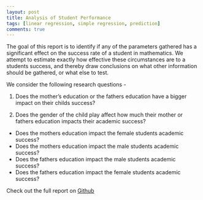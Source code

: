 ```yaml
---
layout: post
title: Analysis of Student Performance
tags: [linear regression, simple regression, prediction]
comments: true
---
```



The goal of this report is to identify if any of the parameters gathered has a significant effect on the success rate of a student in mathematics. We attempt to estimate exactly how effective these circumstances are to a students success, and thereby draw conclusions on what other information should be gathered, or what else to test.

We consider the following research questions -
1. Does the mother’s education or the fathers education have a bigger impact on their childs success?

2. Does the gender of the child play affect how much their mother or fathers education impacts their academic success?

* Does the mothers education impact the female students academic success?
* Does the mothers education impact the male students academic success? 
* Does the fathers education impact the male students academic success?
* Does the fathers education impact the female students academic success?



Check out the full report on [Github](https://github.com/sunny7x7/Analysis-of-Student-Performance)
